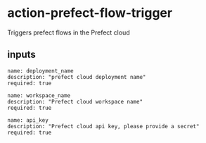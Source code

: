 # action-prefect-flow-trigger
Triggers prefect flows in the Prefect cloud

## inputs
```shell
name: deployment_name
description: "prefect cloud deployment name"
required: true

name: workspace_name
description: "Prefect cloud workspace name"
required: true

name: api_key
description: "Prefect cloud api key, please provide a secret"
required: true
```
